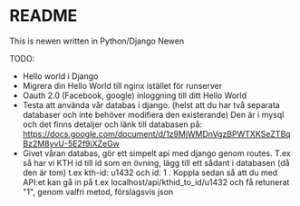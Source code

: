 # README #

This is newen written in Python/Django Newen

TODO:
* Hello world i Django
* Migrera din Hello World till nginx istället för runserver
* Oauth 2.0 (Facebook, google) inloggning till ditt Hello World
* Testa att använda vår databas i django. (helst att du har två separata databaser och inte behöver modifiera den existerande) Den är i mysql och det finns detaljer och länk till databasen på: https://docs.google.com/document/d/1z9MiWMDnVgzBPWTXKSeZTBqBz2M8yvU-5E2f9iXZeGw
* Givet våran databas, gör ett simpelt api med django genom routes. T.ex så har vi KTH id till id som en övning, lägg till ett sådant i databasen (då den är tom) t.ex kth-id: u1432 och id: 1 .
Koppla sedan så att du med API:et kan gå in på t.ex localhost/api/kthid_to_id/u1432 och få retunerat "1", genom valfri metod, förslagsvis json
